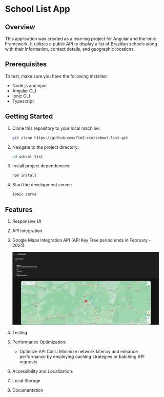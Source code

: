 # School List App

## Overview

This application was created as a learning project for Angular and the Ionic Framework. It utilizes a public API to display a list of Brazilian schools along with their information, contact details, and geographic locations.

## Prerequisites

To test, make sure you have the following installed:

- Node.js and npm
- Angular CLI
- Ionic CLI
- Typescript

## Getting Started
1. Clone this repository to your local machine:

   ```bash
   git clone https://github.com/ftm2-cin/school-list.git
   ```

2. Navigate to the project directory:

   ```bash
   cd school-list
   ```

3. Install project dependencies:
   ```bash
   npm install
   ```
4. Start the development server:
   ```bash
   ionic serve
   ```

## Features
1. Responsive UI
2. API Integration
3. Google Maps Integration API (API Key Free period ends in February - 2024)
   
   ![MAPS](resources/maps.png "MAPS")

5. Testing
6. Performance Optimization:
   - Optimize API Calls: Minimize network latency and enhance performance by employing caching strategies or batching API requests.
7. Accessibility and Localization:
8. Local Storage
9. Documentation
